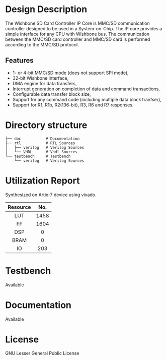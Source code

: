 # Design Description
The Wishbone SD Card Controller IP Core is MMC/SD communication controller designed to be used in a System-on-Chip. The IP core provides a simple interface for any CPU with Wishbone bus. The communication between the MMC/SD card controller and MMC/SD card is performed according to the MMC/SD protocol.

## Features
- 1- or 4-bit MMC/SD mode (does not support SPI mode),
- 32-bit Wishbone interface,
- DMA engine for data transfers,
- Interrupt generation on completion of data and command transactions,
- Configurable data transfer block size,
- Support for any command code (including multiple data block tranfser),
- Support for R1, R1b, R2(136-bit), R3, R6 and R7 responses.

# Directory structure

    ├── doc           # Documentation
    ├── rtl           # RTL Sources
    │   ├── verilog   # Verilog Sources
    │   └── VHDL      # Vhdl Sources
    └── testbench     # Testbench
        └── verilog   # Verilog Sources

# Utilization Report
Synthesized on Artix-7 device using vivado.

|Resource| No.|
|:---:|:---:|
|LUT|1458|
|FF|1604|
|DSP|0|
|BRAM|0|
|IO|203|

# Testbench
Available

# Documentation
Available

# License
GNU Lesser General Public License
